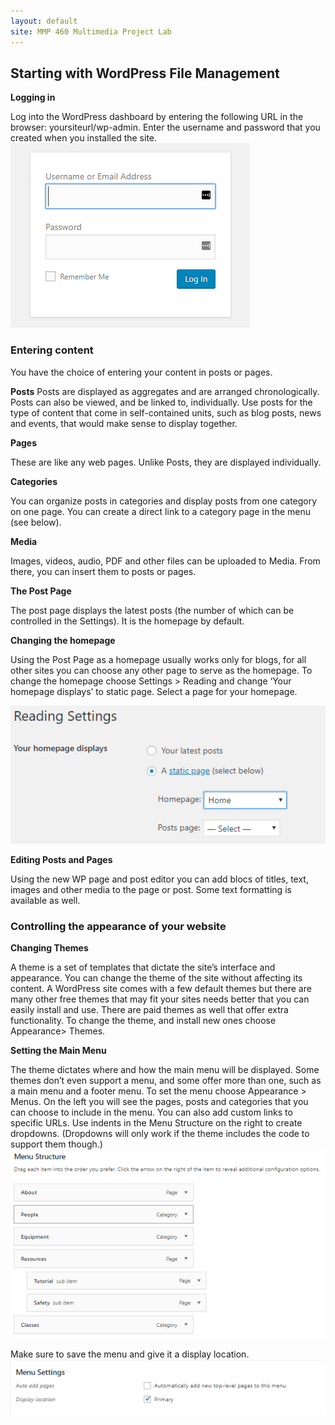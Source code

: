 ```yaml
---
layout: default
site: MMP 460 Multimedia Project Lab
---
```


## Starting with WordPress File Management ##

**Logging in**

Log into the WordPress dashboard by entering the following URL in the browser: yoursiteurl/wp-admin. Enter the username and password that you created when you installed the site.
![login](login.PNG)

### Entering content ###

You have the choice of entering your content in posts or pages.

**Posts**
Posts are displayed as aggregates and are arranged chronologically. Posts can also be viewed, and be linked to, individually. Use posts for the type of content that come in self-contained units, such as blog posts, news and events, that would make sense to display together.

**Pages**

These are like any web pages. Unlike Posts, they are displayed individually.

**Categories**

You can organize posts in categories and display posts from one category on one page. You can create a direct link to a category page in the menu (see below).

**Media**

Images, videos, audio, PDF and other files can be uploaded to Media. From there, you can insert them to posts or pages.

**The Post Page**

The post page displays the latest posts (the number of which can be controlled in the Settings). It is the homepage by default.

**Changing the homepage**

Using the Post Page as a homepage usually works only for blogs, for all other sites you  can choose any other page to serve as the homepage. To change the homepage choose Settings > Reading and change  ‘Your homepage displays’ to static page. Select a page for your homepage. 

![changing homepage](reading.PNG)

**Editing Posts and Pages**

Using the new WP page and post editor you can add blocs of titles, text, images and other media to the page or post. Some text formatting is available as well.

### Controlling the appearance of your website

**Changing Themes**

A theme is a set of templates that dictate the site’s interface and appearance. You can change the theme of the site without affecting its content. A WordPress site comes with a few default themes but there are many other free themes that may fit your sites needs better that you can easily install and use. There are paid themes as well that offer extra functionality. To change the theme, and install new ones choose Appearance> Themes.

**Setting the Main Menu**

The theme dictates where and how the main menu will be displayed. Some themes don’t even support a menu, and some offer more than one, such as a main menu and a footer menu. To set the menu choose Appearance > Menus. On the left you will see the pages, posts and categories that you can choose to include in the menu. You can also add custom links to specific URLs. Use indents in the Menu Structure on the right to create dropdowns. (Dropdowns will only work if the theme includes the code to support them though.) 
![menu](menu-structure.PNG)

Make sure to save the menu and give it a display location. 
![menu](menu-settings.PNG)

